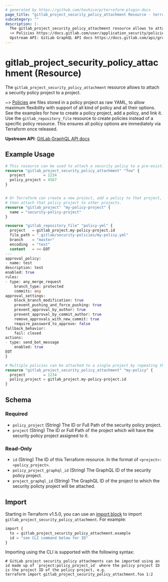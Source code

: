 ```yaml
---
# generated by https://github.com/hashicorp/terraform-plugin-docs
page_title: "gitlab_project_security_policy_attachment Resource - terraform-provider-gitlab"
subcategory: ""
description: |-
  The gitlab_project_security_policy_attachment resource allows to attach a security policy project to a project.
  ~> Policies https://docs.gitlab.com/user/application_security/policies/ are files stored in a policy project as raw YAML, to allow maximum flexibility with support of all kind of policy and all their options. See the examples for how to create a policy project, add a policy, and link it. Use the gitlab_repository_file resource to create policies instead of a specific policy resource. This ensures all policy options are immediately via Terraform once released.
  Upstream API: GitLab GraphQL API docs https://docs.gitlab.com/api/graphql/reference/index/#mutationsecuritypolicyprojectassign
---
```


# gitlab_project_security_policy_attachment (Resource)

The `gitlab_project_security_policy_attachment` resource allows to attach a security policy project to a project.

~> [Policies](https://docs.gitlab.com/user/application_security/policies/) are files stored in a policy project as raw YAML, to allow maximum flexibility with support of all kind of policy and all their options. See the examples for how to create a policy project, add a policy, and link it. Use the `gitlab_repository_file` resource to create policies instead of a specific policy resource. This ensures all policy options are immediately via Terraform once released.

**Upstream API**: [GitLab GraphQL API docs](https://docs.gitlab.com/api/graphql/reference/index/#mutationsecuritypolicyprojectassign)

## Example Usage

```terraform
# This resource can be used to attach a security policy to a pre-existing project
resource "gitlab_project_security_policy_attachment" "foo" {
  project        = 1234
  policy_project = 4567
}


# Or Terraform can create a new project, add a policy to that project,
# then attach that policy project to other projects.
resource "gitlab_project" "my-policy-project" {
  name = "security-policy-project"
}

resource "gitlab_repository_file" "policy-yml" {
  project   = gitlab_project.my-policy-project.id
  file_path = ".gitlab/security-policies/my-policy.yml"
  branch    = "master"
  encoding  = "text"
  content   = <<-EOT
---
approval_policy:
- name: test
description: test
enabled: true
rules:
- type: any_merge_request
    branch_type: protected
    commits: any
approval_settings:
    block_branch_modification: true
    prevent_pushing_and_force_pushing: true
    prevent_approval_by_author: true
    prevent_approval_by_commit_author: true
    remove_approvals_with_new_commit: true
    require_password_to_approve: false
fallback_behavior:
    fail: closed
actions:
- type: send_bot_message
    enabled: true
EOT
}

# Multiple policies can be attached to a single project by repeating this resource or using a `for_each`
resource "gitlab_project_security_policy_attachment" "my-policy" {
  project        = 1234
  policy_project = gitlab_project.my-policy-project.id
}
```

<!-- schema generated by tfplugindocs -->
## Schema

### Required

- `policy_project` (String) The ID or Full Path of the security policy project.
- `project` (String) The ID or Full Path of the project which will have the security policy project assigned to it.

### Read-Only

- `id` (String) The ID of this Terraform resource. In the format of `<project>:<policy_project>`.
- `policy_project_graphql_id` (String) The GraphQL ID of the security policy project.
- `project_graphql_id` (String) The GraphQL ID of the project to which the security policty project will be attached.

## Import

Starting in Terraform v1.5.0, you can use an [import block](https://developer.hashicorp.com/terraform/language/import) to import `gitlab_project_security_policy_attachment`. For example:

```terraform
import {
  to = gitlab_project_security_policy_attachment.example
  id = "see CLI command below for ID"
}
```

Importing using the CLI is supported with the following syntax:

```shell
# GitLab project security policy attachments can be imported using an id made up of `project:policy_project_id` where the policy project ID is the project ID of the policy project, e.g.
terraform import gitlab_project_security_policy_attachment.foo 1:2
```
